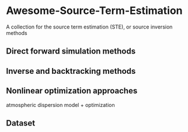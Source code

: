 # Awesome-Source-Term-Estimation
A collection for the source term estimation (STE), or source inversion methods

## Direct forward simulation methods

## Inverse and backtracking methods

## Nonlinear optimization approaches
atmospheric dispersion model + optimization

## Dataset
